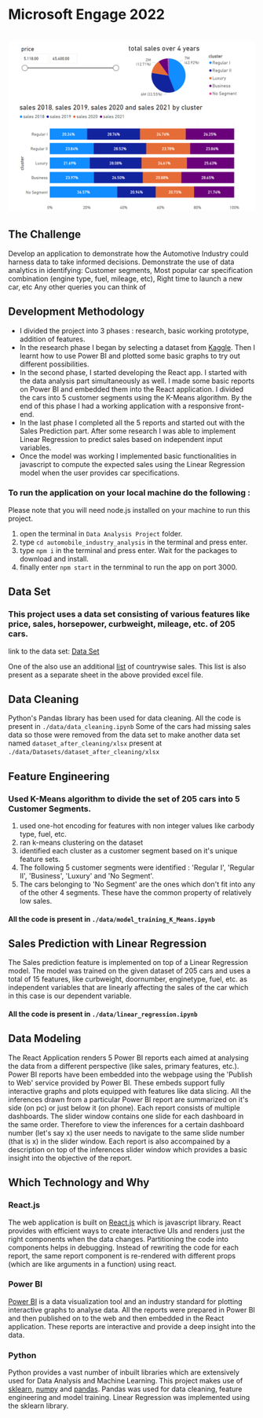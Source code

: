 # Microsoft Engage 2022
# <img src="./automobile_industry_analysis/src/assets/images/md.png" alt="MarineGEO circle logo" style="height: auto; width:auto;"/>
## The Challenge
Develop an application to demonstrate how the Automotive Industry could harness data to take informed decisions. Demonstrate the use of data analytics in identifying:
Customer segments, Most popular car specification combination (engine type, fuel, mileage, etc), Right time to launch a new car, etc
Any other queries you can think of
## Development Methodology 
* I divided the project into 3 phases : research, basic working prototype, addition of features.
* In the research phase I began by selecting a dataset from <a href="https://www.kaggle.com">Kaggle</a>. Then I learnt how to use Power BI and plotted some basic graphs to try out different possibilities.
* In the second phase, I started developing the React app. I started with the data analysis part simultaneously as well. I made some basic reports on Power BI and embedded them into the React application. I divided the cars into 5 customer segments using the K-Means algorithm. By the end of this phase I had a working application with a responsive front-end.
* In the last phase I completed all the 5 reports and started out with the Sales Prediction part. After some research I was able to implement Linear Regression to predict sales based on independent input variables.
* Once the model was working I implemented basic functionalities in javascript to compute the expected sales using the Linear Regression model when the user provides car specifications.


### To run the application on your local machine do the following : 
Please note that you will need node.js installed on your machine to run this project.

1. open the terminal in `Data Analysis Project` folder.
2. type `cd automobile_industry_analysis` in the terminal and press enter.
3. type `npm i` in the terminal and press enter. Wait for the packages to download and install.
4. finally enter `npm start` in the ternminal to run the app on port 3000.

## Data Set
### This project uses a data set consisting of various features like price, sales, horsepower, curbweight, mileage, etc. of 205 cars. 


link to the data set: <a href="https://1drv.ms/x/s!AkSxQvIzIp7WkYwOehfepRWpe56ZTQ?e=G2KtMA">Data Set</a>

One of the also use an additional <a href="https://www.factorywarrantylist.com/car-sales-by-country.html">list</a> of countrywise sales. This list is also present as a separate sheet in the above provided excel file.

## Data Cleaning
Python's Pandas library has been used for data cleaning. All the code is present in `./data/data_cleaning.ipynb`
Some of the cars had missing sales data so those were removed from the data set to make another data set named `dataset_after_cleaning/xlsx` present at `./data/Datasets/dataset_after_cleaning/xlsx `

## Feature Engineering

### Used K-Means algorithm to divide the set of 205 cars into 5 Customer Segments.

1. used one-hot encoding for features with non integer values like carbody type, fuel, etc.
2. ran k-means clustering on the dataset
3. identified each cluster as a customer segment based on it's unique feature sets.
4. The following 5 customer segments were identified : 'Regular I', 'Regular II', 'Business', 'Luxury' and 'No Segment'. 
5. The cars belonging to 'No Segment' are the ones which don't fit into any of the other 4 segments. These have the common property of relatively low sales. 
#### All the code is present in `./data/model_training_K_Means.ipynb`

## Sales Prediction with Linear Regression
The Sales prediction feature is implemented on top of a Linear Regression model. The model was trained on the given dataset of 205 cars and uses a total of 15 features, like curbweight, doornumber, enginetype, fuel, etc. as independent variables that are linearly affecting the sales of the car which in this case is our dependent variable.
#### All the code is present in `./data/linear_regression.ipynb`

## Data Modeling
The React Application renders 5 Power BI reports each aimed at analysing the data from a different perspective (like sales, primary features, etc.). Power BI reports have been embedded into the webpage using the 'Publish to Web' service provided by Power BI. These embeds support fully interactive graphs and plots equipped with features like data slicing. All the inferences drawn from a particular Power BI report are summarized on it's side (on pc) or just below it (on phone). Each report consists of multiple dashboards. The slider window contains one slide for each dashboard in the same order. Therefore to view the inferences for a certain dashboard number (let's say x) the user needs to navigate to the same slide number (that is x) in the slider window. Each report is also accompained by a description on top of the inferences slider window which provides a basic insight into the objective of the report.

## Which Technology and Why

### React.js
The web application is built on <a href="https://reactjs.org/">React.js</a> which is javascript library. React provides with efficient ways to create interactive UIs and renders just the right components when the data changes. Partitioning the code into components helps in debugging. Instead of rewriting the code for each report, the same report component is re-rendered with different props (which are like arguments in a function) using react. 

### Power BI
<a href="https://powerbi.microsoft.com/en-au/">Power BI</a> is a data visualization tool and an industry standard for plotting interactive graphs to analyse data. All the reports were prepared in Power BI and then published on to the web and then embedded in the React application. These reports are interactive and provide a deep insight into the data.

### Python 
Python provides a vast number of inbuilt libraries which are extensively used for Data Analysis and Machine Learning. This project makes use of <a href="https://scikit-learn.org/stable/">sklearn</a>, <a href="https://numpy.org/">numpy</a> and <a href="https://pandas.pydata.org/">pandas</a>. Pandas was used for data cleaning, feature engineering and model training. Linear Regression was implemented using the sklearn library. 
